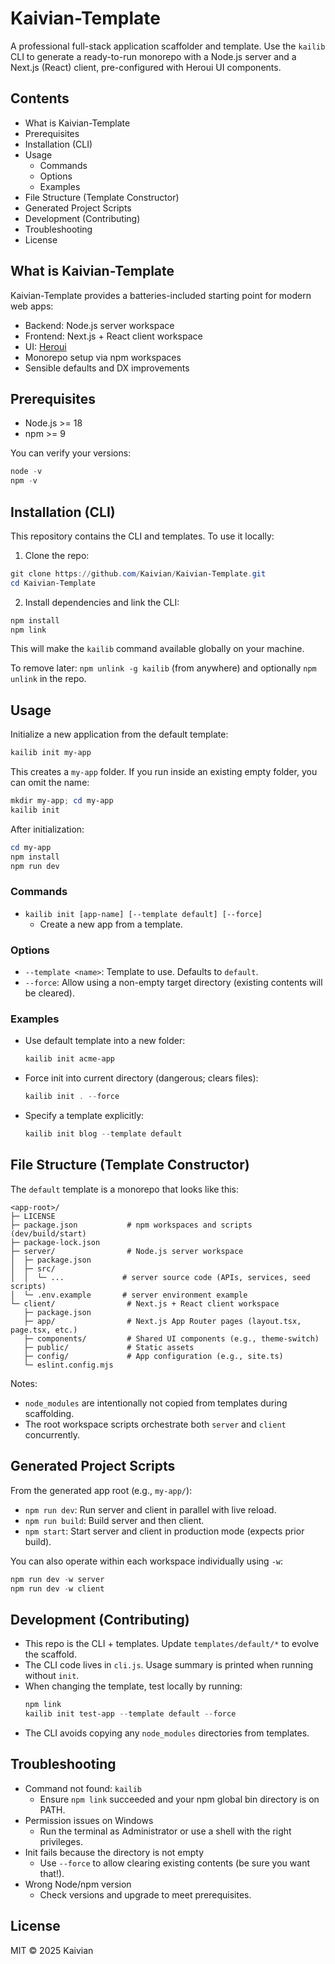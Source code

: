 # Kaivian-Template

A professional full-stack application scaffolder and template. Use the `kailib` CLI to generate a ready-to-run monorepo with a Node.js server and a Next.js (React) client, pre-configured with Heroui UI components.

## Contents
- What is Kaivian-Template
- Prerequisites
- Installation (CLI)
- Usage
  - Commands
  - Options
  - Examples
- File Structure (Template Constructor)
- Generated Project Scripts
- Development (Contributing)
- Troubleshooting
- License

## What is Kaivian-Template
Kaivian-Template provides a batteries-included starting point for modern web apps:
- Backend: Node.js server workspace
- Frontend: Next.js + React client workspace
- UI: [Heroui](https://heroui.com/)
- Monorepo setup via npm workspaces
- Sensible defaults and DX improvements

## Prerequisites
- Node.js >= 18
- npm >= 9

You can verify your versions:
```powershell
node -v
npm -v
```

## Installation (CLI)
This repository contains the CLI and templates. To use it locally:

1) Clone the repo:
```powershell
git clone https://github.com/Kaivian/Kaivian-Template.git
cd Kaivian-Template
```

2) Install dependencies and link the CLI:
```powershell
npm install
npm link
```
This will make the `kailib` command available globally on your machine.

To remove later: `npm unlink -g kailib` (from anywhere) and optionally `npm unlink` in the repo.

## Usage
Initialize a new application from the default template:
```powershell
kailib init my-app
```
This creates a `my-app` folder. If you run inside an existing empty folder, you can omit the name:
```powershell
mkdir my-app; cd my-app
kailib init
```

After initialization:
```powershell
cd my-app
npm install
npm run dev
```

### Commands
- `kailib init [app-name] [--template default] [--force]`
  - Create a new app from a template.

### Options
- `--template <name>`: Template to use. Defaults to `default`.
- `--force`: Allow using a non-empty target directory (existing contents will be cleared).

### Examples
- Use default template into a new folder:
  ```powershell
  kailib init acme-app
  ```
- Force init into current directory (dangerous; clears files):
  ```powershell
  kailib init . --force
  ```
- Specify a template explicitly:
  ```powershell
  kailib init blog --template default
  ```

## File Structure (Template Constructor)
The `default` template is a monorepo that looks like this:
```
<app-root>/
├─ LICENSE
├─ package.json           # npm workspaces and scripts (dev/build/start)
├─ package-lock.json
├─ server/                # Node.js server workspace
│  ├─ package.json
│  ├─ src/
│  │  └─ ...             # server source code (APIs, services, seed scripts)
│  └─ .env.example       # server environment example
└─ client/                # Next.js + React client workspace
   ├─ package.json
   ├─ app/                # Next.js App Router pages (layout.tsx, page.tsx, etc.)
   ├─ components/         # Shared UI components (e.g., theme-switch)
   ├─ public/             # Static assets
   ├─ config/             # App configuration (e.g., site.ts)
   └─ eslint.config.mjs
```
Notes:
- `node_modules` are intentionally not copied from templates during scaffolding.
- The root workspace scripts orchestrate both `server` and `client` concurrently.

## Generated Project Scripts
From the generated app root (e.g., `my-app/`):
- `npm run dev`: Run server and client in parallel with live reload.
- `npm run build`: Build server and then client.
- `npm start`: Start server and client in production mode (expects prior build).

You can also operate within each workspace individually using `-w`:
```powershell
npm run dev -w server
npm run dev -w client
```

## Development (Contributing)
- This repo is the CLI + templates. Update `templates/default/*` to evolve the scaffold.
- The CLI code lives in `cli.js`. Usage summary is printed when running without `init`.
- When changing the template, test locally by running:
  ```powershell
  npm link
  kailib init test-app --template default --force
  ```
- The CLI avoids copying any `node_modules` directories from templates.

## Troubleshooting
- Command not found: `kailib`
  - Ensure `npm link` succeeded and your npm global bin directory is on PATH.
- Permission issues on Windows
  - Run the terminal as Administrator or use a shell with the right privileges.
- Init fails because the directory is not empty
  - Use `--force` to allow clearing existing contents (be sure you want that!).
- Wrong Node/npm version
  - Check versions and upgrade to meet prerequisites.

## License
MIT © 2025 Kaivian
